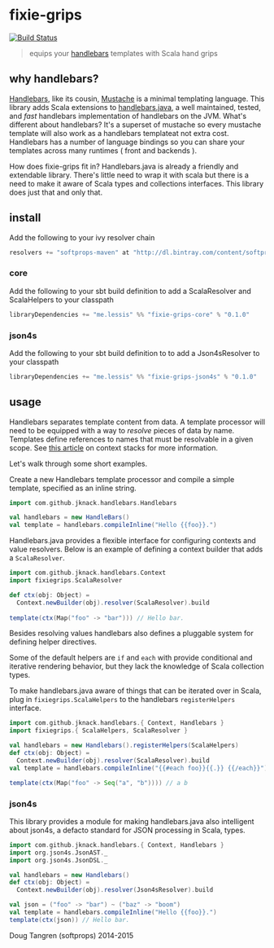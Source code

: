 # fixie-grips

[![Build Status](https://travis-ci.org/softprops/fixie-grips.svg)](https://travis-ci.org/softprops/fixie-grips)

> equips your [handlebars](https://github.com/jknack/handlebars.java) templates with Scala hand grips

## why handlebars?

[Handlebars](http://handlebarsjs.com/), like its cousin, [Mustache](http://mustache.github.io/) is a minimal templating language. This
library adds Scala extensions to [handlebars.java](https://github.com/jknack/handlebars.java), a well maintained, tested, and _fast_ handlebars implementation of handlebars on the JVM. What's different about handlebars? It's a superset of mustache so every mustache template will also work as a handlebars templateat not extra cost. Handlebars has a number of language bindings so you can share your templates across many runtimes ( front and backends ).

How does fixie-grips fit in? Handlebars.java is already a friendly and extendable library. There's little need to wrap it with scala but there is a need to make it aware of Scala types and collections interfaces. This library does just that and only that.

## install

Add the following to your ivy resolver chain

```scala
resolvers += "softprops-maven" at "http://dl.bintray.com/content/softprops/maven"
```

### core

Add the following to your sbt build definition to add a ScalaResolver and ScalaHelpers to your classpath

```scala
libraryDependencies += "me.lessis" %% "fixie-grips-core" % "0.1.0"
```

### json4s

Add the following to your sbt build definition to to add a Json4sResolver to your classpath

```scala
libraryDependencies += "me.lessis" %% "fixie-grips-json4s" % "0.1.0"
```

## usage

Handlebars separates template content from data. A template processor will need to be equipped with a way to _resolve_ pieces of data by name.
Templates define references to names that must be resolvable in a given scope. See [this article](http://jknack.github.io/handlebars.java/stack.html) on context stacks for more information.

Let's walk through some short examples.

Create a new Handlebars template processor and compile a simple template, specified as an inline string.

```scala
import com.github.jknack.handlebars.Handlebars

val handlebars = new HandleBars()
val template = handlebars.compileInline("Hello {{foo}}.")
```

Handlebars.java provides a flexible interface for configuring contexts and value resolvers. Below is an example
of defining a context builder that adds a `ScalaResolver`.

```scala
import com.github.jknack.handlebars.Context
import fixiegrips.ScalaResolver

def ctx(obj: Object) =
  Context.newBuilder(obj).resolver(ScalaResolver).build
  
template(ctx(Map("foo" -> "bar"))) // Hello bar.
```

Besides resolving values handlebars also defines a pluggable system for defining helper directives.

Some of the default helpers are `if` and `each` with provide conditional and iterative rendering behavior, but they lack the knowledge of Scala 
collection types.

To make handlebars.java aware of things that can be iterated over in Scala, plug in `fixiegrips.ScalaHelpers` to the handlebars `registerHelpers` interface.

```scala
import com.github.jknack.handlebars.{ Context, Handlebars }
import fixiegrips.{ ScalaHelpers, ScalaResolver }

val handlebars = new Handlebars().registerHelpers(ScalaHelpers)
def ctx(obj: Object) =
  Context.newBuilder(obj).resolver(ScalaResolver).build
val template = handlebars.compileInline("{{#each foo}}{{.}} {{/each}}")

template(ctx(Map("foo" -> Seq("a", "b")))) // a b
```

### json4s

This library provides a module for making handlebars.java also intelligent about json4s, a defacto standard for JSON processing in Scala, types.

```scala
import com.github.jknack.handlebars.{ Context, Handlebars }
import org.json4s.JsonAST._
import org.json4s.JsonDSL._

val handlebars = new Handlebars()
def ctx(obj: Object) =
  Context.newBuilder(obj).resolver(Json4sResolver).build

val json = ("foo" -> "bar") ~ ("baz" -> "boom")
val template = handlebars.compileInline("Hello {{foo}}.")
template(ctx(json)) // Hello bar.
```

Doug Tangren (softprops) 2014-2015
